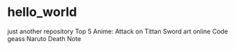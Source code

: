 # hello_world
just another repository
Top 5 Anime:
Attack on Tittan
Sword art online
Code geass
Naruto
Death Note
